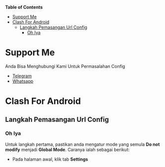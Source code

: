 **Table of Contents**

- [Support Me](#support-me)
- [Clash For Android](#clash-for-android)
  - [Langkah Pemasangan Url Config](#langkah-pemasangan-url-config)
    - [Oh Iya](#oh-iya)

# Support Me
Anda Bisa Menghubungi Kami Untuk Permasalahan Config
- [Telegram](https://t.me/AfthonPc)
- [Whatsapp](https://wa.me/6285334821022)

# Clash For Android
## Langkah Pemasangan Url Config
### Oh Iya
Untuk langkah pertama, pastikan anda mengatur mode yang semula **Do not modify** menjadi **Global Mode**. Caranya ialah sebagai berikut:
* Pada halaman awal, klik tab **Settings**
